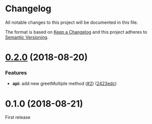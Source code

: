 # Changelog

All notable changes to this project will be documented in this file.

The format is based on [Keep a Changelog](http://keepachangelog.com/en/1.0.0/) and this project adheres to [Semantic Versioning](http://semver.org/spec/v2.0.0.html).


# [0.2.0](https://github.com/thibaudcolas/automation-sandbox/compare/v0.1.0...v0.2.0) (2018-08-20)


### Features

* **api:** add new greetMultiple method ([#2](https://github.com/thibaudcolas/automation-sandbox/issues/2)) ([2423edc](https://github.com/thibaudcolas/automation-sandbox/commit/2423edc))

<a name="0.1.0"></a>

# 0.1.0 (2018-08-21)

First release
